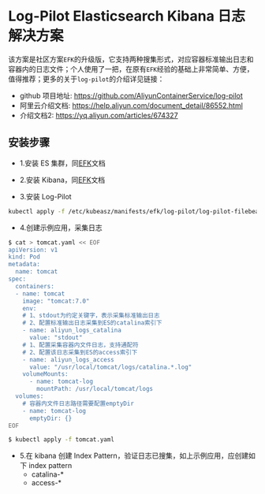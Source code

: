 # Log-Pilot Elasticsearch Kibana 日志解决方案

该方案是社区方案`EFK`的升级版，它支持两种搜集形式，对应容器标准输出日志和容器内的日志文件；个人使用了一把，在原有`EFK`经验的基础上非常简单、方便，值得推荐；更多的关于`log-pilot`的介绍详见链接：

- github 项目地址: https://github.com/AliyunContainerService/log-pilot
- 阿里云介绍文档: https://help.aliyun.com/document_detail/86552.html
- 介绍文档2: https://yq.aliyun.com/articles/674327

## 安装步骤

- 1.安装 ES 集群，同[EFK](efk.md)文档

- 2.安装 Kibana，同[EFK](efk.md)文档

- 3.安装 Log-Pilot

``` bash
kubectl apply -f /etc/kubeasz/manifests/efk/log-pilot/log-pilot-filebeat.yaml
```

- 4.创建示例应用，采集日志

``` bash
$ cat > tomcat.yaml << EOF
apiVersion: v1
kind: Pod
metadata:
  name: tomcat
spec:
  containers:
  - name: tomcat
    image: "tomcat:7.0"
    env:
    # 1、stdout为约定关键字，表示采集标准输出日志
    # 2、配置标准输出日志采集到ES的catalina索引下
    - name: aliyun_logs_catalina
      value: "stdout"
    # 1、配置采集容器内文件日志，支持通配符
    # 2、配置该日志采集到ES的access索引下
    - name: aliyun_logs_access
      value: "/usr/local/tomcat/logs/catalina.*.log"
    volumeMounts:
      - name: tomcat-log
        mountPath: /usr/local/tomcat/logs
  volumes:
    # 容器内文件日志路径需要配置emptyDir
    - name: tomcat-log
      emptyDir: {}
EOF

$ kubectl apply -f tomcat.yaml 
```

- 5.在 kibana 创建 Index Pattern，验证日志已搜集，如上示例应用，应创建如下 index pattern
  - catalina-*
  - access-*
